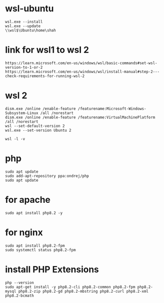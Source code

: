 # wsl-ubuntu
```
wsl.exe --install
wsl.exe --update
\\wsl$\Ubuntu\home\shah
```
# link for wsl1 to wsl 2
```
https://learn.microsoft.com/en-us/windows/wsl/basic-commands#set-wsl-version-to-1-or-2
https://learn.microsoft.com/en-us/windows/wsl/install-manual#step-2---check-requirements-for-running-wsl-2
```
# wsl 2
```
dism.exe /online /enable-feature /featurename:Microsoft-Windows-Subsystem-Linux /all /norestart
dism.exe /online /enable-feature /featurename:VirtualMachinePlatform /all /norestart
wsl --set-default-version 2
wsl.exe --set-version Ubuntu 2

wsl -l -v
```
# php
```
sudo apt update
sudo add-apt-repository ppa:ondrej/php
sudo apt update
```
# for apache
```
sudo apt install php8.2 -y
```
# for nginx
```
sudo apt install php8.2-fpm
sudo systemctl status php8.2-fpm
```
# install PHP Extensions
```
php --version
sudo apt-get install -y php8.2-cli php8.2-common php8.2-fpm php8.2-mysql php8.2-zip php8.2-gd php8.2-mbstring php8.2-curl php8.2-xml php8.2-bcmath
```
